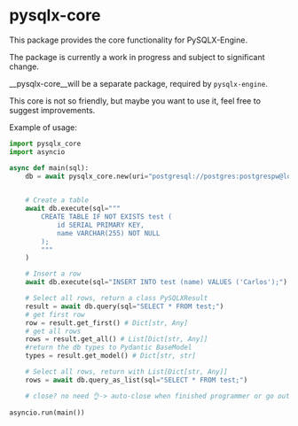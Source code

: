 # pysqlx-core


This package provides the core functionality for PySQLX-Engine.

The package is currently a work in progress and subject to significant change.

__pysqlx-core__will be a separate package, required by `pysqlx-engine`.

This core is not so friendly, but maybe you want to use it, feel free to suggest improvements.


Example of usage:

```python
import pysqlx_core
import asyncio

async def main(sql):
    db = await pysqlx_core.new(uri="postgresql://postgres:postgrespw@localhost:49153")
    

    # Create a table
    await db.execute(sql="""
        CREATE TABLE IF NOT EXISTS test (
            id SERIAL PRIMARY KEY,
            name VARCHAR(255) NOT NULL
        );
        """
    )

    # Insert a row
    await db.execute(sql="INSERT INTO test (name) VALUES ('Carlos');")

    # Select all rows, return a class PySQLXResult
    result = await db.query(sql="SELECT * FROM test;")
    # get first row
    row = result.get_first() # Dict[str, Any] 
    # get all rows
    rows = result.get_all() # List[Dict[str, Any]]
    #return the db types to Pydantic BaseModel
    types = result.get_model() # Dict[str, str] 

    # Select all rows, return with List[Dict[str, Any]]
    rows = await db.query_as_list(sql="SELECT * FROM test;")

    # close? no need 👌-> auto-close when finished programmer or go out of context..
    
asyncio.run(main())
```

